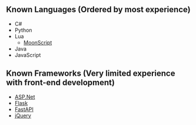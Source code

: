## Known Languages (Ordered by most experience)
- C#
- Python
- Lua
	- [MoonScript](https://moonscript.org/)
- Java
- JavaScript

## Known Frameworks (Very limited experience with front-end development)
- [ASP.Net](https://dotnet.microsoft.com/apps/aspnet)
- [Flask](https://flask.palletsprojects.com/en/2.0.x/)
- [FastAPI](https://fastapi.tiangolo.com/)
- [jQuery](https://jquery.com/)
